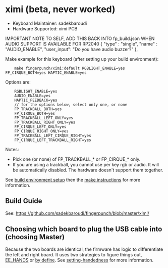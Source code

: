 # ximi (beta, never worked)

* Keyboard Maintainer: sadekbaroudi
* Hardware Supported: ximi PCB

IMPORTANT NOTE TO SELF, ADD THIS BACK INTO fp_build.json WHEN AUDIO SUPPORT IS AVAILABLE FOR RP2040
    {
        "type" : "single",
        "name" : "AUDIO_ENABLE",
        "user_input": "Do you have audio buzzer?"
    },

Make example for this keyboard (after setting up your build environment):
```
    make fingerpunch/ximi:default RGBLIGHT_ENABLE=yes FP_CIRQUE_BOTH=yes HAPTIC_ENABLE=yes
```

Options are:
```
    RGBLIGHT_ENABLE=yes
    AUDIO_ENABLE=yes
    HAPTIC_FEEDBACK=yes
    // for the options below, select only one, or none
    FP_TRACKBALL_BOTH=yes
    FP_CIRQUE_BOTH=yes
    FP_TRACKBALL_LEFT_ONLY=yes
    FP_TRACKBALL_RIGHT_ONLY=yes
    FP_CIRQUE_LEFT_ONLY=yes
    FP_CIRQUE_RIGHT_ONLY=yes
    FP_TRACKBALL_LEFT_CIRQUE_RIGHT=yes
    FP_CIRQUE_LEFT_TRACKBALL_RIGHT=yes
```

Notes:
* Pick one (or none) of FP_TRACKBALL_* or FP_CIRQUE_* only.
* If you are using a trackball, you cannot use per key rgb or audio. It will be automatically disabled. The hardware doesn't support them together.

See [build environment setup](https://docs.qmk.fm/#/getting_started_build_tools) then the [make instructions](https://docs.qmk.fm/#/getting_started_make_guide) for more information.

## Build Guide

See:
https://github.com/sadekbaroudi/fingerpunch/blob/master/ximi/

## Choosing which board to plug the USB cable into (choosing Master)

Because the two boards are identical, the firmware has logic to differentiate the left and right board. It uses two strategies to figure things out, [EE_HANDS](https://docs.qmk.fm/#/feature_split_keyboard?id=handedness-by-eeprom) or [by define](https://docs.qmk.fm/#/feature_split_keyboard?id=handedness-by-define). See [setting-handedness](https://docs.qmk.fm/#/config_options?id=setting-handedness) for more information.
